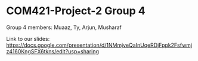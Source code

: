 # COM421-Project-2 Group 4

Group 4 members: Muaaz, Ty, Arjun, Musharaf

Link to our slides: https://docs.google.com/presentation/d/1NMmjveQaInUqeRDjFppk2Fsfwmjz4160KngSFX6tkns/edit?usp=sharing
